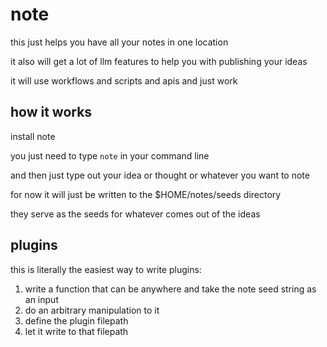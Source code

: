 # note

this just helps you have all your notes in one location

it also will get a lot of llm features to help you with publishing your ideas

it will use workflows and scripts and apis and just work

## how it works

install note

you just need to type `note` in your command line

and then just type out your idea or thought or whatever you want to note

for now it will just be written to the $HOME/notes/seeds directory

they serve as the seeds for whatever comes out of the ideas

## plugins

this is literally the easiest way to write plugins:

1. write a function that can be anywhere and take the note seed string as an input
2. do an arbitrary manipulation to it
3. define the plugin filepath
4. let it write to that filepath

